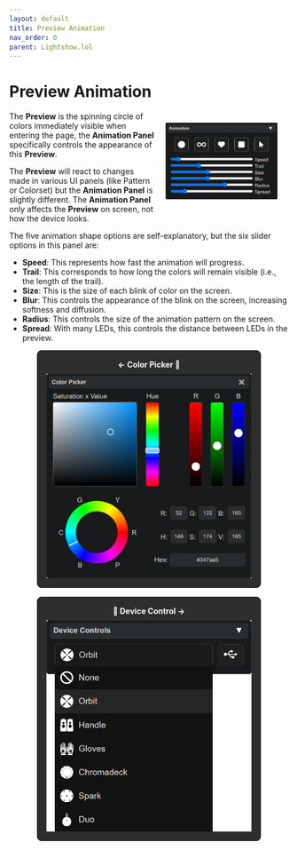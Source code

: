 ```yaml
---
layout: default
title: Preview Animation
nav_order: 0
parent: Lightshow.lol
---
```


<style>
  .panel-grid-title {
    margin: 0 auto;
    text-align: center;

  }

  .panel-grid {
    display: grid;
    grid-template-columns: repeat(auto-fit, minmax(200px, 1fr));
    gap: 16px;
    margin: 0 auto;
    max-width: 80%;
  }

  .panel-link {
    background-color: #2e2e2e;
    border-radius: 8px;
    text-decoration: none;
    color: #ffffff;
    padding: 16px;
    display: flex;
    flex-direction: column;
    align-items: center;
    transition: transform 0.2s;
    border: 1px solid #080808;
  }

  .panel-link:hover {
    transform: scale(1.02);
  }

  .panel-title {
    margin-bottom: 8px;
    font-weight: bold;
  }

  .panel-img {
    max-width: 100%;
  }
</style>

# Preview Animation

<div style="float: right; margin: 20px; max-width: 40%">
  <img src="assets/images/lightshow-lol-animation.png">
</div>

The **Preview** is the spinning circle of colors immediately visible when entering the page, the **Animation Panel** specifically controls the appearance of this **Preview**.

The **Preview** will react to changes made in various UI panels (like Pattern or Colorset) but the **Animation Panel** is slightly different. The **Animation Panel** only affects the **Preview** on screen, not how the device looks.

The five animation shape options are self-explanatory, but the six slider options in this panel are:

- **Speed**: This represents how fast the animation will progress.
- **Trail**: This corresponds to how long the colors will remain visible (i.e., the length of the trail).
- **Size**: This is the size of each blink of color on the screen.
- **Blur**: This controls the appearance of the blink on the screen, increasing softness and diffusion.
- **Radius**: This controls the size of the animation pattern on the screen.
- **Spread**: With many LEDs, this controls the distance between LEDs in the preview.



<div class="panel-grid-title">
  <p>  </p>
</div>
<div class="panel-grid">
  <a href="lightshow_lol_color_picker.html" class="panel-link">
    <span class="panel-title">← Color Picker 🔗</span>
    <img src="assets/images/lightshow-lol-color-picker.png" class="panel-img">
  </a>
  <a href="lightshow_lol_device_controls.html" class="panel-link">
    <span class="panel-title">🔗 Device Control →</span>
    <img src="assets/images/lightshow-lol-device.png" class="panel-img">
  </a>
</div>